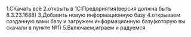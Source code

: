 1.СКачать всё
2.открыть в 1С:Предприятия(версия должна быть 8.3.23.1688)
3.Добавить новую информационную базу 
4.открываем созданную вами базу и загружем информационную базу(которую вы скачали в пункте №1)
5.Включаем,играем и радуемся
